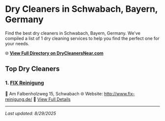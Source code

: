 # Dry Cleaners in Schwabach, Bayern, Germany

Find the best dry cleaners in Schwabach, Bayern, Germany. We've compiled a list of 1 dry cleaning services to help you find the perfect one for your needs.

🌐 **[View Full Directory on DryCleanersNear.com](https://drycleanersnear.com/city/Germany/Bayern/Schwabach)**

## Top Dry Cleaners

### 1. [FIX Reinigung](https://drycleanersnear.com/dryCleaner/68b10a6af5ec332d9a7bdd8f/fix-reinigung)
📍 Am Falbenholzweg 15, Schwabach
🌐 Website: http://www.fix-reinigung.de/
🔗 [View Full Details](https://drycleanersnear.com/dryCleaner/68b10a6af5ec332d9a7bdd8f/fix-reinigung)


---

*Last updated: 8/29/2025*

